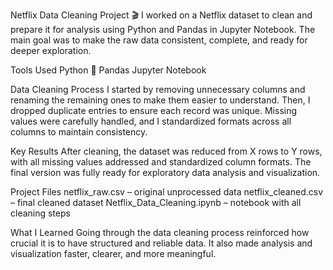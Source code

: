Netflix Data Cleaning Project 🎬
I worked on a Netflix dataset to clean and prepare it for analysis using Python and Pandas in Jupyter Notebook. The main goal was to make the raw data consistent, complete, and ready for deeper exploration.

Tools Used
Python 🐍
Pandas
Jupyter Notebook

Data Cleaning Process
I started by removing unnecessary columns and renaming the remaining ones to make them easier to understand. Then, I dropped duplicate entries to ensure each record was unique. Missing values were carefully handled, and I standardized formats across all columns to maintain consistency.

Key Results
After cleaning, the dataset was reduced from X rows to Y rows, with all missing values addressed and standardized column formats. The final version was fully ready for exploratory data analysis and visualization.

Project Files
netflix_raw.csv – original unprocessed data
netflix_cleaned.csv – final cleaned dataset
Netflix_Data_Cleaning.ipynb – notebook with all cleaning steps

What I Learned
Going through the data cleaning process reinforced how crucial it is to have structured and reliable data. It also made analysis and visualization faster, clearer, and more meaningful.

